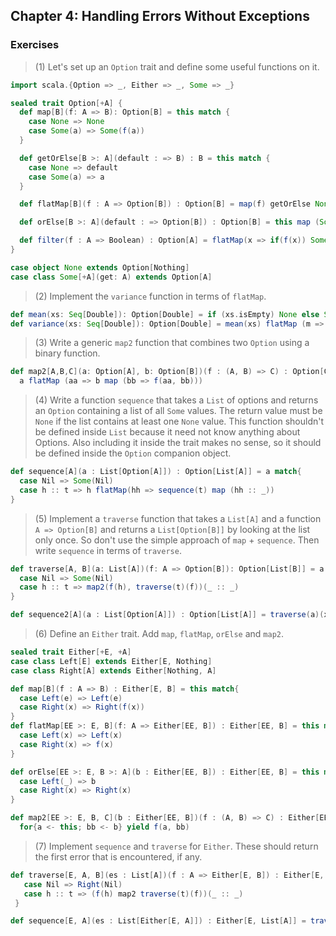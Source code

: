 ## Chapter 4: Handling Errors Without Exceptions

### Exercises

>(1) Let's set up an `Option` trait and define some useful functions on it.

```scala
import scala.{Option => _, Either => _, Some => _}

sealed trait Option[+A] {
  def map[B](f: A => B): Option[B] = this match {
    case None => None
    case Some(a) => Some(f(a))
  }

  def getOrElse[B >: A](default : => B) : B = this match {
    case None => default
    case Some(a) => a
  }

  def flatMap[B](f : A => Option[B]) : Option[B] = map(f) getOrElse None

  def orElse[B >: A](default : => Option[B]) : Option[B] = this map (Some(_)) getOrElse default

  def filter(f : A => Boolean) : Option[A] = flatMap(x => if(f(x)) Some(x) else None)
}

case object None extends Option[Nothing]
case class Some[+A](get: A) extends Option[A]
```

> (2) Implement the `variance` function in terms of `flatMap`.

```scala
def mean(xs: Seq[Double]): Option[Double] = if (xs.isEmpty) None else Some(xs.sum / xs.length)
def variance(xs: Seq[Double]): Option[Double] = mean(xs) flatMap (m => mean(xs.map(x => math.pow(x - m, 2))))
```

> (3) Write a generic `map2` function that combines two `Option` using a binary function.

```scala
def map2[A,B,C](a: Option[A], b: Option[B])(f : (A, B) => C) : Option[C] =
  a flatMap (aa => b map (bb => f(aa, bb)))
```

> (4) Write a function `sequence` that takes a `List` of options and returns an `Option` containing a list of
all `Some` values. The return value must be `None` if the list contains at least one `None` value. This function shouldn't be
defined inside `List` because it need not know anything about Options. Also including it inside the trait makes no sense, so it
should be defined inside the `Option` companion object.

```scala
def sequence[A](a : List[Option[A]]) : Option[List[A]] = a match{
  case Nil => Some(Nil)
  case h :: t => h flatMap(hh => sequence(t) map (hh :: _))
}
```

> (5) Implement a `traverse` function that takes a `List[A]` and a function `A => Option[B]` and returns a `List[Option[B]]` by looking
at the list only once. So don't use the simple approach of `map` + `sequence`. Then write `sequence` in terms of `traverse`.

```scala
def traverse[A, B](a: List[A])(f: A => Option[B]): Option[List[B]] = a match {
  case Nil => Some(Nil)
  case h :: t => map2(f(h), traverse(t)(f))(_ :: _)
}

def sequence2[A](a : List[Option[A]]) : Option[List[A]] = traverse(a)(x => x)
```

> (6) Define an `Either` trait. Add `map`, `flatMap`, `orElse` and `map2`.

```scala
sealed trait Either[+E, +A]
case class Left[E] extends Either[E, Nothing]
case class Right[A] extends Either[Nothing, A]

def map[B](f : A => B) : Either[E, B] = this match{
  case Left(e) => Left(e)
  case Right(x) => Right(f(x))
}
def flatMap[EE >: E, B](f: A => Either[EE, B]) : Either[EE, B] = this match{
  case Left(x) => Left(x)
  case Right(x) => f(x)
}

def orElse[EE >: E, B >: A](b : Either[EE, B]) : Either[EE, B] = this match{
  case Left(_) => b
  case Right(x) => Right(x)
}

def map2[EE >: E, B, C](b : Either[EE, B])(f : (A, B) => C) : Either[EE, C] =
  for{a <- this; bb <- b} yield f(a, bb)
```

> (7) Implement `sequence` and `traverse` for `Either`. These should return the first error that is encountered,
if any.

```scala
def traverse[E, A, B](es : List[A])(f : A => Either[E, B]) : Either[E, List[B]] = es match{
   case Nil => Right(Nil)
   case h :: t => (f(h) map2 traverse(t)(f))(_ :: _)
 }

def sequence[E, A](es : List[Either[E, A]]) : Either[E, List[A]] = traverse(es)(x => x)
 ```
